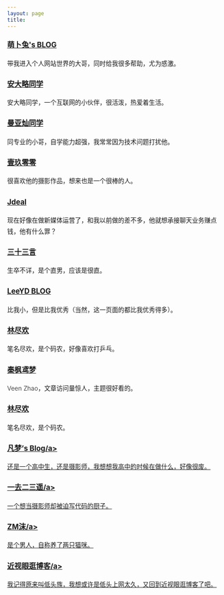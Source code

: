 ```yaml
---
layout: page
title: 
---
```


<div style="font-size: 0.9rem; font-weight:300; line-height: 1.6rem;">

<h3 class="subtitle">
<a href="https://racns.com/">萌卜兔's BLOG</a>
</h3>
带我进入个人网站世界的大哥，同时给我很多帮助，尤为感激。


<h3 class="subtitle">
<a href="http://www.anandalue.com/">安大略同学</a>
</h3>
安大略同学，一个互联网的小伙伴，很活泼，热爱着生活。


<h3 class="subtitle">
<a href="https://manyacan.com/">曼亚灿同学</a>
</h3>
同专业的小哥，自学能力超强，我常常因为技术问题打扰他。


<h3 class="subtitle">
<a href="http://1900.live/">壹玖零零</a>
</h3>
很喜欢他的摄影作品，想来也是一个很棒的人。


<h3 class="subtitle">
<a href="https://www.jdeal.cn/">Jdeal</a>
</h3>
现在好像在做新媒体运营了，和我以前做的差不多，他就想承接聊天业务赚点钱，他有什么罪？


<h3 class="subtitle">
<a href="https://o0o0o0.cn/">三十三言</a>
</h3>
生卒不详，是个直男，应该是很直。


<h3 class="subtitle">
<a href="https://www.leeyiding.com/">LeeYD BLOG</a>
</h3>
比我小，但是比我优秀（当然，这一页面的都比我优秀得多）。


<h3 class="subtitle">
<a href="https://iobiji.com/">林尽欢</a>
</h3>
笔名尽欢，是个码农，好像喜欢打乒乓。


<h3 class="subtitle">
<a href="https://blog.zwying.com/">秦枫鸢梦</a>
</h3>
Veen Zhao，文章访问量惊人，主题很好看的。


<h3 class="subtitle">
<a href="https://iobiji.com/">林尽欢</a>
</h3>
笔名尽欢，是个码农。


<h3 class="subtitle">
<a href="https://www.xiaofm.cn/">凡梦’s Blog/a>
</h3>
还是一个高中生，还是摄影师，我想想我高中的时候在做什么，好像很废。


<h3 class="subtitle">
<a href="https://moonster.life/">一去二三遥/a>
</h3>
一个想当摄影师却被迫写代码的厨子。


<h3 class="subtitle">
<a href="https://zmmio.com/">ZM沫/a>
</h3>
是个男人，自称养了两只猫咪。


<h3 class="subtitle">
<a href="https://ditou.org/">近视眼逛博客/a>
</h3>
我记得原来叫低头族，我想或许是低头上网太久，又回到近视眼逛博客了吧。





</div>